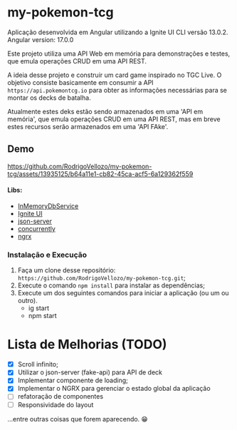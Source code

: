 # my-pokemon-tcg

Aplicação desenvolvida em Angular utilizando a Ignite UI CLI versão 13.0.2.
Angular version: 17.0.0

Este projeto utiliza uma API Web em memória para demonstrações e testes, que emula operações CRUD em uma API REST.

A ideia desse projeto e construir um card game inspirado no TGC Live.
O objetivo consiste basicamente em consumir a API `https://api.pokemontcg.io` para obter as informações necessárias para se montar os decks de batalha.

Atualmente estes deks estão sendo armazenados em uma 'API em memória', que emula operações CRUD em uma API REST, mas em breve estes recursos serão armazenados em uma 'API FAke'.

## Demo

https://github.com/RodrigoVellozo/my-pokemon-tcg/assets/13935125/b64a11e1-cb82-45ca-acf5-6a129362f559

#### Libs:
- [InMemoryDbService](https://www.npmjs.com/package/angular-in-memory-web-api "npm")
- [Ignite UI](https://www.npmjs.com/package/igniteui-angular "npm")
- [json-server](https://www.npmjs.com/package/json-server "npm")
- [concurrently](https://www.npmjs.com/package/concurrently "npm")
- [ngrx](https://ngrx.io/ "ngrx")

### Instalação e Execução

1. Faça um clone desse repositório: `https://github.com/RodrigoVellozo/my-pokemon-tcg.git`;
2. Execute o comando `npm install` para instalar as dependências;
3. Execute um dos seguintes comandos para iniciar a aplicação (ou um ou outro).
    - ig start
    - npm start

# Lista de Melhorias (TODO)

- [x] Scroll infinito;
- [x] Utilizar o json-server (fake-api) para API de deck
- [x] Implementar componente de loading;
- [x] Implementar o NGRX para gerenciar o estado global da aplicação
- [ ] refatoração de componentes
- [ ] Responsividade do layout

...entre outras coisas que forem aparecendo. :grin:

